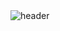 <img alt="header" src="https://user-images.githubusercontent.com/43192091/152630805-f6569109-6eed-4ece-a8b0-4e7940bbdc1f.png">
